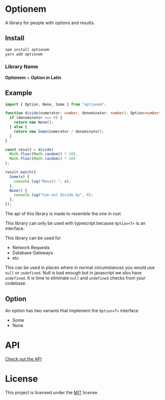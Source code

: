 # Optionem

A library for people with options and results.

## Install

```sh
npm install optionem
yarn add optionem
```

### Library Name

**Optionem** = **Option in Latin**

## Example

```typescript
import { Option, None, Some } from "optionem";

function divide(numerator: number, denominator: number): Option<number> {
  if (denominator === 0) {
    return new None();
  } else {
    return new Some(numerator / denominator);
  }
}

const result = divide(
  Math.floor(Math.random() * 10),
  Math.floor(Math.random() * 10)
);

result.match({
  Some(x) {
    console.log("Result ", x);
  },
  None() {
    console.log("Can not divide by", 0);
  },
});
```

The api of this library is made to resemble the one in rust.

This library can only be used with typescript because `Option<T>` is an interface.

This library can be used for

- Network Requests
- Database Gateways
- etc

This can be used in places where in normal circumstances you would use `null` or `undefined`. Null is bad enough but in javascript we also have `undefined`. It is time to eliminate `null` and `undefined` checks from your codebase.

## Option

An option has two variants that implement the `Option<T>` interface

- Some
- None

# API

[Check out the API](/API.md)

# License

This project is licensed under the [MIT](/LICENSE) license.
